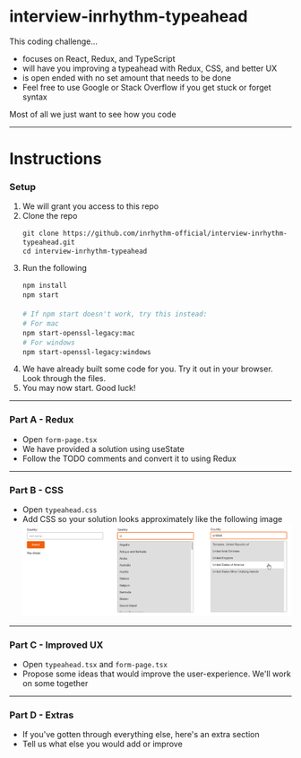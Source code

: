 # interview-inrhythm-typeahead
This coding challenge...
- focuses on React, Redux, and TypeScript
- will have you improving a typeahead with Redux, CSS, and better UX
- is open ended with no set amount that needs to be done
- Feel free to use Google or Stack Overflow if you get stuck or forget syntax

Most of all we just want to see how you code

---

# Instructions

### Setup
1. We will grant you access to this repo
2. Clone the repo
   ```
   git clone https://github.com/inrhythm-official/interview-inrhythm-typeahead.git
   cd interview-inrhythm-typeahead
   ```
3. Run the following
   ```sh
   npm install
   npm start
   
   # If npm start doesn't work, try this instead:
   # For mac
   npm start-openssl-legacy:mac
   # For windows
   npm start-openssl-legacy:windows
   ```
4. We have already built some code for you. Try it out in your browser. Look through the files.
5. You may now start. Good luck!

---

### Part A - Redux
- Open `form-page.tsx`
- We have provided a solution using useState
- Follow the TODO comments and convert it to using Redux

---

### Part B - CSS
- Open `typeahead.css`
- Add CSS so your solution looks approximately like the following image
   ![Screenshot](./public/images/screenshot.png)

---

### Part C - Improved UX
- Open `typeahead.tsx` and `form-page.tsx`
- Propose some ideas that would improve the user-experience. We'll work on some together

---

### Part D - Extras
- If you've gotten through everything else, here's an extra section
- Tell us what else you would add or improve 

